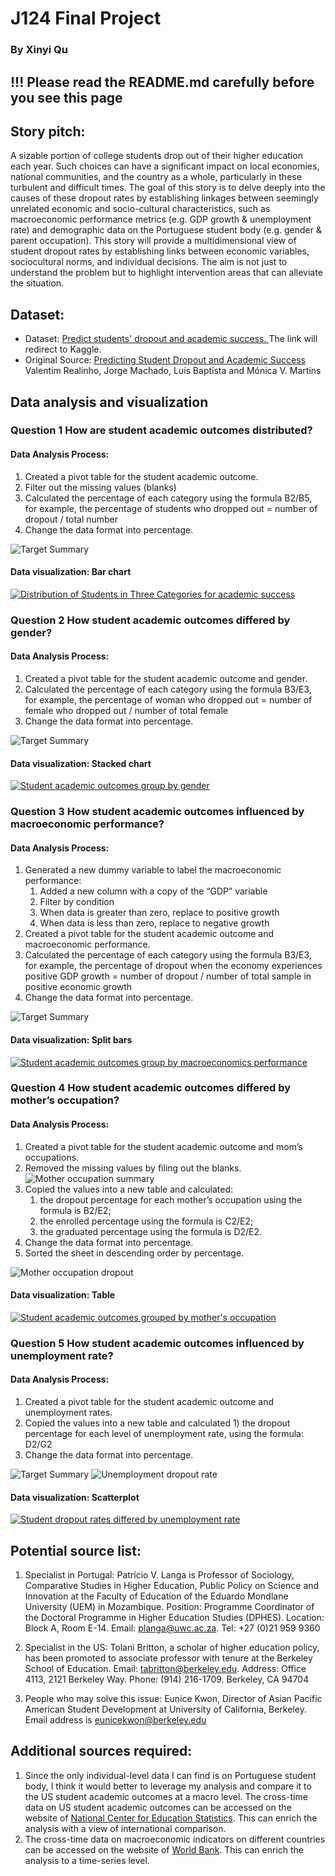 # J124 Final Project
### By Xinyi Qu

## !!! Please read the README.md carefully before you see this page


## Story pitch:
A sizable portion of college students drop out of their higher education each year. Such choices can have a significant impact on local economies, national communities, and the country as a whole, particularly in these turbulent and difficult times. The goal of this story is to delve deeply into the causes of these dropout rates by establishing linkages between seemingly unrelated economic and socio-cultural characteristics, such as macroeconomic performance metrics (e.g. GDP growth & unemployment rate) and demographic data on the Portuguese student body (e.g. gender & parent occupation). This story will provide a multidimensional view of student dropout rates by establishing links between economic variables, sociocultural norms, and individual decisions. The aim is not just to understand the problem but to highlight intervention areas that can alleviate the situation.


## Dataset:
- Dataset: [Predict students' dropout and academic success. ](https://www.kaggle.com/datasets/thedevastator/higher-education-predictors-of-student-retention)The link will redirect to Kaggle. 
- Original Source: [Predicting Student Dropout and Academic Success](https://www.mdpi.com/2306-5729/7/11/146) Valentim Realinho, Jorge Machado, Luís Baptista and Mónica V. Martins


## Data analysis and visualization

### Question 1 How are student academic outcomes distributed?  

#### Data Analysis Process:
1. Created a pivot table for the student academic outcome.
2. Filter out the missing values (blanks)
3. Calculated the percentage of each category using the formula B2/B5, for example, the percentage of students who dropped out = number of dropout / total number
4. Change the data format into percentage.

![Target Summary](./Q1/Q1.1.png)
#### Data visualization: Bar chart

[![Distribution of Students in Three Categories for academic success](./Q1/Q1.2.png 'Distribution of Students in Three Categories for academic success')](https://www.datawrapper.de/_/JgfGm/)




### Question 2 How student academic outcomes differed by gender? 

#### Data Analysis Process:
1. Created a pivot table for the student academic outcome and gender.
2. Calculated the percentage of each category using the formula B3/E3, for example, the percentage of woman who dropped out = number of female who dropped out / number of total female
3. Change the data format into percentage.

![Target Summary](./Q2/Q2.1.pic.jpg)
#### Data visualization: Stacked chart
[![Student academic outcomes group by gender](./Q2/Q2.2.pic.jpg 'Student academic outcomes group by gender')](https://www.datawrapper.de/_/1ZTg5/)


### Question 3 How student academic outcomes influenced by macroeconomic performance?

#### Data Analysis Process:

1. Generated a new dummy variable to label the macroeconomic performance: 
    1. Added a new column with a copy of the “GDP” variable 
    2. Filter by condition
    3. When data is greater than zero, replace to positive growth
    4. When data is less than zero, replace to negative growth
2. Created a pivot table for the student academic outcome and macroeconomic performance.
3. Calculated the percentage of each category using the formula B3/E3, for example, the percentage of dropout when the economy experiences positive GDP growth = number of dropout / number of total sample in positive economic growth
4. Change the data format into percentage.


![Target Summary](./Q3/Q3.1.pic.jpg)
#### Data visualization: Split bars
[![Student academic outcomes group by macroeconomics performance](./Q3/Q3.2.pic.jpg 'Student academic outcomes group by macroeconomics performance')](https://www.datawrapper.de/_/8nJS9/)


### Question 4 How student academic outcomes differed by mother’s occupation?

#### Data Analysis Process:
1. Created a pivot table for the student academic outcome and mom’s occupations.
2.  Removed the missing values by filing out the blanks.  
![Mother occupation summary](./Q4/Q4.1.pic.jpg)
3. Copied the values into a new table and calculated: 
   1. the dropout percentage for each mother’s occupation using the formula is B2/E2; 
   2. the enrolled percentage using the formula is C2/E2; 
   3. the graduated percentage using the formula is D2/E2.
4. Change the data format into percentage. 
5. Sorted the sheet in descending order by percentage.



![Mother occupation dropout](./Q4/Q4.2.pic.jpg)
#### Data visualization: Table
[![Student academic outcomes grouped by mother's occupation](./Q4/Q4.3.png "Student academic outcomes grouped by mother's occupation")](https://www.datawrapper.de/_/1CdxJ/)


### Question 5 How student academic outcomes influenced by unemployment rate?

#### Data Analysis Process:
1. Created a pivot table for the student academic outcome and unemployment rates.
2. Copied the values into a new table and calculated 1) the dropout percentage for each level of unemployment rate, using the formula: D2/G2
3. Change the data format into percentage.


![Target Summary](./Q5/Q5.1.pic.jpg)
![Unemployment dropout rate](./Q5/Q5.2.pic.jpg)
#### Data visualization: Scatterplot
[![Student dropout rates differed by unemployment rate](./Q5/Q5.3.png "Student dropout rates differed by unemployment rate")](https://www.datawrapper.de/_/wOUbM/)


## Potential source list:
1. Specialist in Portugal: Patrício V. Langa is Professor of Sociology, Comparative Studies in Higher Education, Public Policy on Science and Innovation at the Faculty of Education of the Eduardo Mondlane University (UEM) in Mozambique. Position: Programme Coordinator of the Doctoral Programme in Higher Education Studies (DPHES). Location: Block A, Room E-14. Email: planga@uwc.ac.za. Tel: +27 (0)21 959 9360 

2. Specialist in the US: Tolani Britton, a scholar of higher education policy, has been promoted to associate professor with tenure at the Berkeley School of Education. Email: tabritton@berkeley.edu. Address: Office 4113, 2121 Berkeley Way. Phone: (914) 216-1709. Berkeley, CA 94704

3. People who may solve this issue: Eunice Kwon, Director of Asian Pacific American Student Development at University of California, Berkeley. Email address is eunicekwon@berkeley.edu
   


## Additional sources required:
1. Since the only individual-level data I can find is on Portuguese student body, I think it would better to leverage my analysis and compare it to the US student academic outcomes at a macro level. The cross-time data on US student academic outcomes can be accessed on the website of [National Center for Education Statistics](https://nces.ed.gov/programs/coe/indicator/coj/status-dropout-rates). This can enrich the analysis with a view of international comparison.
2. The cross-time data on macroeconomic indicators on different countries can be accessed on the website of [World Bank](https://data.worldbank.org/indicator/NY.GDP.DEFL.KD.ZG?locations=US). This can enrich the analysis to a time-series level.
